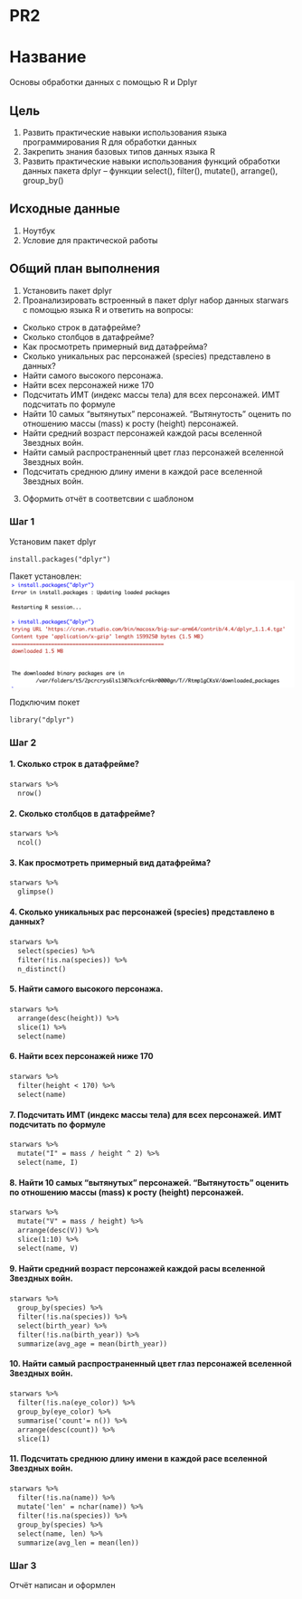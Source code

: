 # PR2


# Название

Основы обработки данных с помощью R и Dplyr

## Цель

1.  Развить практические навыки использования языка программирования R для обработки данных
2.  Закрепить знания базовых типов данных языка R
3.  Развить практические навыки использования функций обработки данных пакета dplyr – функции select(), filter(), mutate(), arrange(), group_by()


## Исходные данные

1.  Ноутбук
2.  Условие для практической работы

## Общий план выполнения

1.  Установить пакет dplyr
2.  Проанализировать встроенный в пакет dplyr набор данных starwars с помощью языка R и ответить на вопросы:

-   Сколько строк в датафрейме?
-   Сколько столбцов в датафрейме?
-   Как просмотреть примерный вид датафрейма?
-   Сколько уникальных рас персонажей (species) представлено в данных?
-   Найти самого высокого персонажа.
-   Найти всех персонажей ниже 170
-   Подсчитать ИМТ (индекс массы тела) для всех персонажей. ИМТ подсчитать по формуле
-   Найти 10 самых “вытянутых” персонажей. “Вытянутость” оценить по отношению массы (mass) к росту (height) персонажей.
-   Найти средний возраст персонажей каждой расы вселенной Звездных войн.
-   Найти самый распространенный цвет глаз персонажей вселенной Звездных войн.
-   Подсчитать среднюю длину имени в каждой расе вселенной Звездных войн.

3.  Оформить отчёт в соответсвии с шаблоном

### Шаг 1

Установим пакет dplyr

```{r}
install.packages("dplyr")
```

Пакет установлен: ![](../img/img2_1.png)

Подключим покет

```{r}
library("dplyr")
```

### Шаг 2

#### 1. Сколько строк в датафрейме?

```{r}
starwars %>% 
  nrow()
```

#### 2. Сколько столбцов в датафрейме?

```{r}
starwars %>% 
  ncol()
```

#### 3. Как просмотреть примерный вид датафрейма?

```{r}
starwars %>% 
  glimpse()
```

#### 4. Сколько уникальных рас персонажей (species) представлено в данных?

```{r}
starwars %>% 
  select(species) %>% 
  filter(!is.na(species)) %>% 
  n_distinct()
```

#### 5. Найти самого высокого персонажа.

```{r}
starwars %>% 
  arrange(desc(height)) %>% 
  slice(1) %>% 
  select(name)
```

#### 6. Найти всех персонажей ниже 170

```{r}
starwars %>% 
  filter(height < 170) %>% 
  select(name)
```

#### 7. Подсчитать ИМТ (индекс массы тела) для всех персонажей. ИМТ подсчитать по формуле

```{r}
starwars %>% 
  mutate("I" = mass / height ^ 2) %>% 
  select(name, I)
```

#### 8. Найти 10 самых “вытянутых” персонажей. “Вытянутость” оценить по отношению массы (mass) к росту (height) персонажей.

```{r}
starwars %>% 
  mutate("V" = mass / height) %>% 
  arrange(desc(V)) %>% 
  slice(1:10) %>% 
  select(name, V)
```

#### 9. Найти средний возраст персонажей каждой расы вселенной Звездных войн.

```{r}
starwars %>% 
  group_by(species) %>%
  filter(!is.na(species)) %>%
  select(birth_year) %>%
  filter(!is.na(birth_year)) %>%
  summarize(avg_age = mean(birth_year))
```

#### 10. Найти самый распространенный цвет глаз персонажей вселенной Звездных войн.

```{r}
starwars %>% 
  filter(!is.na(eye_color)) %>%
  group_by(eye_color) %>%
  summarise('count'= n()) %>%
  arrange(desc(count)) %>%
  slice(1)
```

#### 11. Подсчитать среднюю длину имени в каждой расе вселенной Звездных войн.

```{r}
starwars %>%
  filter(!is.na(name)) %>%
  mutate('len' = nchar(name)) %>%
  filter(!is.na(species)) %>%
  group_by(species) %>%
  select(name, len) %>%
  summarize(avg_len = mean(len))
```

### Шаг 3

Отчёт написан и оформлен
